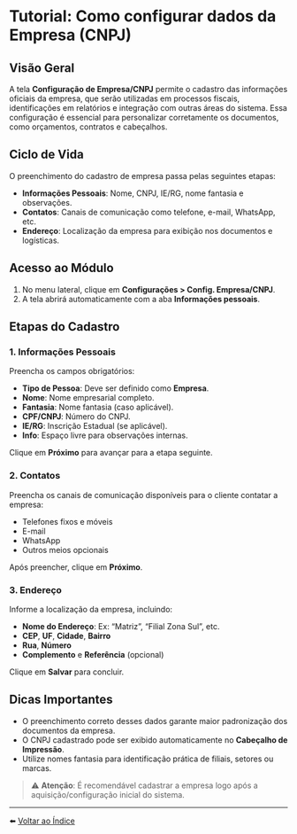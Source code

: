 # Tutorial: Como configurar dados da Empresa (CNPJ)

## Visão Geral

A tela **Configuração de Empresa/CNPJ** permite o cadastro das informações oficiais da empresa, que serão utilizadas em processos fiscais, identificações em relatórios e integração com outras áreas do sistema. Essa configuração é essencial para personalizar corretamente os documentos, como orçamentos, contratos e cabeçalhos.

## Ciclo de Vida

O preenchimento do cadastro de empresa passa pelas seguintes etapas:

- **Informações Pessoais**: Nome, CNPJ, IE/RG, nome fantasia e observações.
- **Contatos**: Canais de comunicação como telefone, e-mail, WhatsApp, etc.
- **Endereço**: Localização da empresa para exibição nos documentos e logísticas.

## Acesso ao Módulo

1. No menu lateral, clique em **Configurações > Config. Empresa/CNPJ**.
2. A tela abrirá automaticamente com a aba **Informações pessoais**.

## Etapas do Cadastro

### 1. Informações Pessoais

Preencha os campos obrigatórios:

- **Tipo de Pessoa**: Deve ser definido como **Empresa**.
- **Nome**: Nome empresarial completo.
- **Fantasia**: Nome fantasia (caso aplicável).
- **CPF/CNPJ**: Número do CNPJ.
- **IE/RG**: Inscrição Estadual (se aplicável).
- **Info**: Espaço livre para observações internas.

Clique em **Próximo** para avançar para a etapa seguinte.

### 2. Contatos

Preencha os canais de comunicação disponíveis para o cliente contatar a empresa:

- Telefones fixos e móveis
- E-mail
- WhatsApp
- Outros meios opcionais

Após preencher, clique em **Próximo**.

### 3. Endereço

Informe a localização da empresa, incluindo:

- **Nome do Endereço**: Ex: “Matriz”, “Filial Zona Sul”, etc.
- **CEP**, **UF**, **Cidade**, **Bairro**
- **Rua**, **Número**
- **Complemento** e **Referência** (opcional)

Clique em **Salvar** para concluir.

## Dicas Importantes

- O preenchimento correto desses dados garante maior padronização dos documentos da empresa.
- O CNPJ cadastrado pode ser exibido automaticamente no **Cabeçalho de Impressão**.
- Utilize nomes fantasia para identificação prática de filiais, setores ou marcas.

> ⚠️ **Atenção**: É recomendável cadastrar a empresa logo após a aquisição/configuração inicial do sistema.

---

⬅️ [Voltar ao Índice](./1.a_Indice.md)
